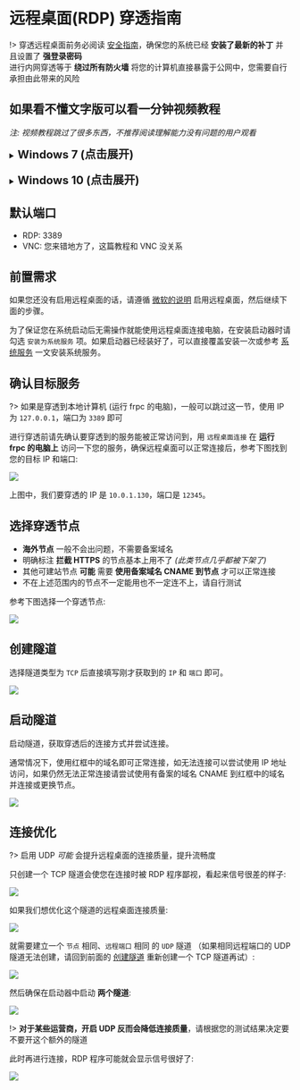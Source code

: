 # 远程桌面(RDP) 穿透指南

!> 穿透远程桌面前务必阅读 [安全指南](/bestpractice/security)，确保您的系统已经 **安装了最新的补丁** 并且设置了 **强登录密码**  
进行内网穿透等于 **绕过所有防火墙** 将您的计算机直接暴露于公网中，您需要自行承担由此带来的风险

## 如果看不懂文字版可以看一分钟视频教程

*注: 视频教程跳过了很多东西，不推荐阅读理解能力没有问题的用户观看*

<details>
<summary><b style="font-size: 20px">Windows 7 (点击展开)</b></summary>

[Windows 7 RDP 视频](_videos/rdp-win7.mp4 ':include :type=video')

</details>
<br>
<details>
<summary><b style="font-size: 20px">Windows 10 (点击展开)</b></summary>

[Windows 10 RDP 视频](_videos/rdp-win10.mp4 ':include :type=video')

</details>

## 默认端口

- RDP: 3389
- VNC: 您来错地方了，这篇教程和 VNC 没关系

## 前置需求

如果您还没有启用远程桌面的话，请遵循 [微软的说明](https://support.microsoft.com/zh-cn/windows/%E5%A6%82%E4%BD%95%E4%BD%BF%E7%94%A8%E8%BF%9C%E7%A8%8B%E6%A1%8C%E9%9D%A2-5fe128d5-8fb1-7a23-3b8a-41e636865e8c ':target=_blank') 启用远程桌面，然后继续下面的步骤。

为了保证您在系统启动后无需操作就能使用远程桌面连接电脑，在安装启动器时请勾选 `安装为系统服务` 项。如果启动器已经装好了，可以直接覆盖安装一次或参考 [系统服务](/launcher/service) 一文安装系统服务。

## 确认目标服务

?> 如果是穿透到本地计算机 (运行 frpc 的电脑)，一般可以跳过这一节，使用 IP 为 `127.0.0.1`，端口为 `3389` 即可

进行穿透前请先确认要穿透到的服务能被正常访问到，用 `远程桌面连接` 在 **运行 frpc 的电脑上** 访问一下您的服务，确保远程桌面可以正常连接后，参考下图找到您的目标 IP 和端口:

![](./_images/rdp-1.png)

上图中，我们要穿透的 IP 是 `10.0.1.130`，端口是 `12345`。

## 选择穿透节点

- **海外节点** 一般不会出问题，不需要备案域名
- 明确标注 **拦截 HTTPS** 的节点基本上用不了 _(此类节点几乎都被下架了)_
- 其他可建站节点 **可能** 需要 **使用备案域名 CNAME 到节点** 才可以正常连接
- 不在上述范围内的节点不一定能用也不一定连不上，请自行测试

参考下图选择一个穿透节点:

![](./_images/rdp-2.png)

## 创建隧道

选择隧道类型为 `TCP` 后直接填写刚才获取到的 `IP` 和 `端口` 即可。

![](./_images/rdp-3.png)

## 启动隧道

启动隧道，获取穿透后的连接方式并尝试连接。

通常情况下，使用红框中的域名即可正常连接，如无法连接可以尝试使用 IP 地址访问，如果仍然无法正常连接请尝试使用有备案的域名 CNAME 到红框中的域名并连接或更换节点。

![](./_images/rdp-4.png)

## 连接优化

?> 启用 UDP *可能* 会提升远程桌面的连接质量，提升流畅度

只创建一个 TCP 隧道会使您在连接时被 RDP 程序鄙视，看起来信号很差的样子:

![](_images/rdp-conn-no-udp.png)

如果我们想优化这个隧道的远程桌面连接质量:

![](_images/rdp-tun-udp-old.png)

就需要建立一个 `节点` 相同、`远程端口` 相同 的 `UDP` 隧道 （如果相同远程端口的 UDP 隧道无法创建，请回到前面的 [创建隧道](#创建隧道) 重新创建一个 TCP 隧道再试）:

![](_images/rdp-tun-udp-new.png)

然后确保在启动器中启动 **两个隧道**:

![](_images/rdp-tun-udp-launcher.png)

!> **对于某些运营商，开启 UDP 反而会降低连接质量**，请根据您的测试结果决定要不要开这个额外的隧道

此时再进行连接，RDP 程序可能就会显示信号很好了:

![](_images/rdp-conn-udp.png)
